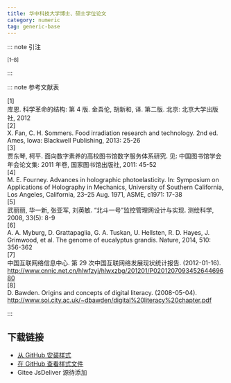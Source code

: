 ```yaml
--- 
title: 华中科技大学博士、硕士学位论文 
category: numeric 
tag: generic-base 
--- 
```


<!-- 此文件由脚本自动生成，请勿手动修改！ -->  

  

::: note 引注  

<sup>[1–8]</sup>  

:::  

::: note 参考文献表  

<div class="csl-bib-body">
  <div class="csl-entry second-field-align-flush hangingindent-false"> 
    <div class="csl-left-margin">[1]</div><div class="csl-right-inline">库恩. 科学革命的结构: 第 4 版. 金吾伦, 胡新和, 译. 第二版. 北京: 北京大学出版社, 2012</div>
   </div>
  <div class="csl-entry second-field-align-flush hangingindent-false"> 
    <div class="csl-left-margin">[2]</div><div class="csl-right-inline">X. Fan, C. H. Sommers. Food irradiation research and technology. 2nd ed. Ames, Iowa: Blackwell Publishing, 2013: 25-26</div>
   </div>
  <div class="csl-entry second-field-align-flush hangingindent-false"> 
    <div class="csl-left-margin">[3]</div><div class="csl-right-inline">贾东琴, 柯平. 面向数字素养的高校图书馆数字服务体系研究. 见: 中国图书馆学会年会论文集: 2011 年卷, 国家图书馆出版社, 2011: 45-52</div>
   </div>
  <div class="csl-entry second-field-align-flush hangingindent-false"> 
    <div class="csl-left-margin">[4]</div><div class="csl-right-inline">M. E. Fourney. Advances in holographic photoelasticity. In: Symposium on Applications of Holography in Mechanics, University of Southern California, Los Angeles, California, 23–25 Aug. 1971, ASME, c1971: 17-38</div>
   </div>
  <div class="csl-entry second-field-align-flush hangingindent-false"> 
    <div class="csl-left-margin">[5]</div><div class="csl-right-inline">武丽丽, 华一新, 张亚军, 刘英敏. “北斗一号”监控管理网设计与实现. 测绘科学, 2008, 33(5): 8-9</div>
   </div>
  <div class="csl-entry second-field-align-flush hangingindent-false"> 
    <div class="csl-left-margin">[6]</div><div class="csl-right-inline">A. A. Myburg, D. Grattapaglia, G. A. Tuskan, U. Hellsten, R. D. Hayes, J. Grimwood, et al. The genome of eucalyptus grandis. Nature, 2014, 510: 356-362</div>
   </div>
  <div class="csl-entry second-field-align-flush hangingindent-false"> 
    <div class="csl-left-margin">[7]</div><div class="csl-right-inline">中国互联网络信息中心. 第 29 次中国互联网络发展现状统计报告. (2012-01-16). <a href="http://www.cnnic.net.cn/hlwfzyj/hlwxzbg/201201/P020120709345264469680">http://www.cnnic.net.cn/hlwfzyj/hlwxzbg/201201/P020120709345264469680</a></div>
   </div>
  <div class="csl-entry second-field-align-flush hangingindent-false"> 
    <div class="csl-left-margin">[8]</div><div class="csl-right-inline">D. Bawden. Origins and concepts of digital literacy. (2008-05-04). <a href="http://www.soi.city.ac.uk/~dbawden/digital%20literacy%20chapter.pdf">http://www.soi.city.ac.uk/~dbawden/digital%20literacy%20chapter.pdf</a></div>
   </div>
</div>
  

:::  

<!-- more -->  

## 下载链接  

- [从 GitHub 安装样式](https://github.com/zotero-cn/styles/./raw/main/src/huazhong-university-of-science-and-technology-thesis/huazhong-university-of-science-and-technology-thesis.csl)  
- [在 GitHub 查看样式文件](https://github.com/zotero-cn/styles/./tree/main/src/huazhong-university-of-science-and-technology-thesis/huazhong-university-of-science-and-technology-thesis.csl)  
- Gitee JsDeliver 源待添加  
